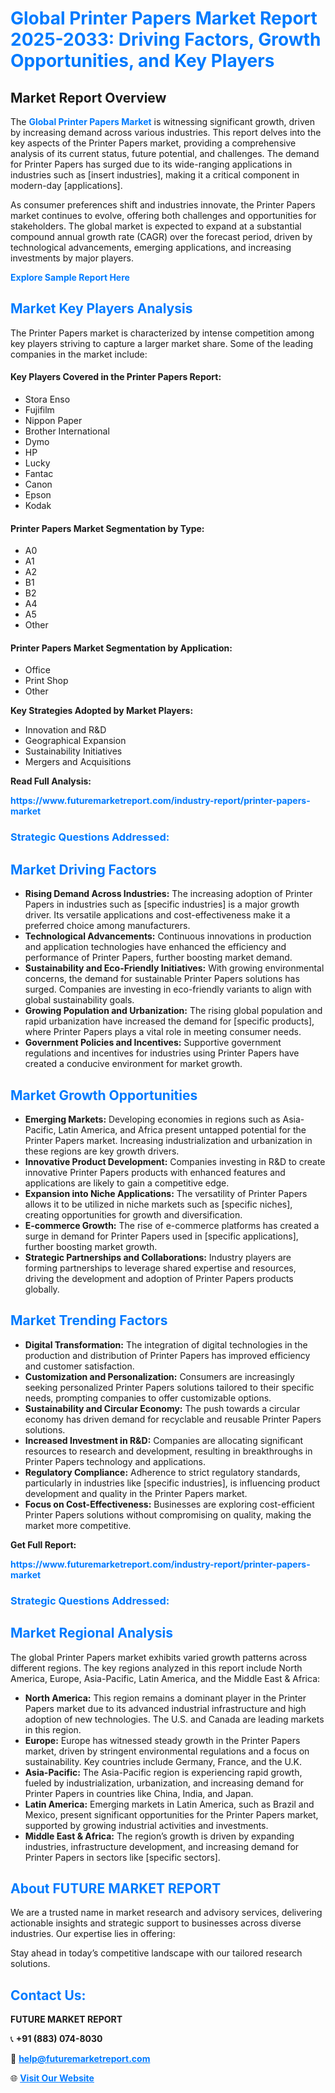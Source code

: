 <h1 style="color: #007BFF;">Global Printer Papers Market Report 2025-2033: Driving Factors, Growth Opportunities, and Key Players</h1>

<section id="overview">
<h2>Market Report Overview</h2>
<p>The <a href="https://www.futuremarketreport.com/industry-report/printer-papers-market" style="color: #007BFF; text-decoration: none;"><strong>Global Printer Papers Market</strong></a> is witnessing significant growth, driven by increasing demand across various industries. This report delves into the key aspects of the Printer Papers market, providing a comprehensive analysis of its current status, future potential, and challenges. The demand for Printer Papers has surged due to its wide-ranging applications in industries such as [insert industries], making it a critical component in modern-day [applications].</p>
<p>As consumer preferences shift and industries innovate, the Printer Papers market continues to evolve, offering both challenges and opportunities for stakeholders. The global market is expected to expand at a substantial compound annual growth rate (CAGR) over the forecast period, driven by technological advancements, emerging applications, and increasing investments by major players.</p>
</section>

<section id="overview">
<p><a href="https://www.futuremarketreport.com/request-sample/reportId=91021" style="color: #007BFF; text-decoration: none;"><strong>Explore Sample Report Here</strong></a></p>
</section>

<section id="key-players">
<h2 style="color: #007BFF;">Market Key Players Analysis</h2>
<p>The Printer Papers market is characterized by intense competition among key players striving to capture a larger market share. Some of the leading companies in the market include:</p>
<h4>Key Players Covered in the Printer Papers Report:</h4>
<ul><li>Stora Enso</li><li>Fujifilm</li><li>Nippon Paper</li><li>Brother International</li><li>Dymo</li><li>HP</li><li>Lucky</li><li>Fantac</li><li>Canon</li><li>Epson</li><li>Kodak</li></ul>
<h4>Printer Papers Market Segmentation by Type:</h4>
<ul><li>A0</li><li>A1</li><li>A2</li><li>B1</li><li>B2</li><li>A4</li><li>A5</li><li>Other</li></ul>

<h4>Printer Papers Market Segmentation by Application:</h4>
<ul><li>Office</li><li>Print Shop</li><li>Other</li></ul>
<p><strong>Key Strategies Adopted by Market Players:</strong></p>
<ul>
<li>Innovation and R&D</li>
<li>Geographical Expansion</li>
<li>Sustainability Initiatives</li>
<li>Mergers and Acquisitions</li>
</ul>
</section>

<section>
<p><strong>Read Full Analysis: </strong></p><a href="https://www.futuremarketreport.com/industry-report/printer-papers-market" style="color: #007BFF; text-decoration: none;"><strong>https://www.futuremarketreport.com/industry-report/printer-papers-market</strong></a>
<h3 style="color: #007BFF;">Strategic Questions Addressed:</h3>
</section>

<section id="driving-factors">
<h2 style="color: #007BFF;">Market Driving Factors</h2>
<ul>
<li><strong>Rising Demand Across Industries:</strong> The increasing adoption of Printer Papers in industries such as [specific industries] is a major growth driver. Its versatile applications and cost-effectiveness make it a preferred choice among manufacturers.</li>
<li><strong>Technological Advancements:</strong> Continuous innovations in production and application technologies have enhanced the efficiency and performance of Printer Papers, further boosting market demand.</li>
<li><strong>Sustainability and Eco-Friendly Initiatives:</strong> With growing environmental concerns, the demand for sustainable Printer Papers solutions has surged. Companies are investing in eco-friendly variants to align with global sustainability goals.</li>
<li><strong>Growing Population and Urbanization:</strong> The rising global population and rapid urbanization have increased the demand for [specific products], where Printer Papers plays a vital role in meeting consumer needs.</li>
<li><strong>Government Policies and Incentives:</strong> Supportive government regulations and incentives for industries using Printer Papers have created a conducive environment for market growth.</li>
</ul>
</section>

<section id="growth-opportunities">
<h2 style="color: #007BFF;">Market Growth Opportunities</h2>
<ul>
<li><strong>Emerging Markets:</strong> Developing economies in regions such as Asia-Pacific, Latin America, and Africa present untapped potential for the Printer Papers market. Increasing industrialization and urbanization in these regions are key growth drivers.</li>
<li><strong>Innovative Product Development:</strong> Companies investing in R&D to create innovative Printer Papers products with enhanced features and applications are likely to gain a competitive edge.</li>
<li><strong>Expansion into Niche Applications:</strong> The versatility of Printer Papers allows it to be utilized in niche markets such as [specific niches], creating opportunities for growth and diversification.</li>
<li><strong>E-commerce Growth:</strong> The rise of e-commerce platforms has created a surge in demand for Printer Papers used in [specific applications], further boosting market growth.</li>
<li><strong>Strategic Partnerships and Collaborations:</strong> Industry players are forming partnerships to leverage shared expertise and resources, driving the development and adoption of Printer Papers products globally.</li>
</ul>
</section>

<section id="trending-factors">
<h2 style="color: #007BFF;">Market Trending Factors</h2>
<ul>
<li><strong>Digital Transformation:</strong> The integration of digital technologies in the production and distribution of Printer Papers has improved efficiency and customer satisfaction.</li>
<li><strong>Customization and Personalization:</strong> Consumers are increasingly seeking personalized Printer Papers solutions tailored to their specific needs, prompting companies to offer customizable options.</li>
<li><strong>Sustainability and Circular Economy:</strong> The push towards a circular economy has driven demand for recyclable and reusable Printer Papers solutions.</li>
<li><strong>Increased Investment in R&D:</strong> Companies are allocating significant resources to research and development, resulting in breakthroughs in Printer Papers technology and applications.</li>
<li><strong>Regulatory Compliance:</strong> Adherence to strict regulatory standards, particularly in industries like [specific industries], is influencing product development and quality in the Printer Papers market.</li>
<li><strong>Focus on Cost-Effectiveness:</strong> Businesses are exploring cost-efficient Printer Papers solutions without compromising on quality, making the market more competitive.</li>
</ul>
</section>

<section>
<p><strong>Get Full Report: </strong></p><a href="https://www.futuremarketreport.com/industry-report/printer-papers-market" style="color: #007BFF; text-decoration: none;"><strong>https://www.futuremarketreport.com/industry-report/printer-papers-market</strong></a>
<h3 style="color: #007BFF;">Strategic Questions Addressed:</h3>
</section>


<section id="regional-analysis">
<h2 style="color: #007BFF;">Market Regional Analysis</h2>
<p>The global Printer Papers market exhibits varied growth patterns across different regions. The key regions analyzed in this report include North America, Europe, Asia-Pacific, Latin America, and the Middle East & Africa:</p>
<ul>
<li><strong>North America:</strong> This region remains a dominant player in the Printer Papers market due to its advanced industrial infrastructure and high adoption of new technologies. The U.S. and Canada are leading markets in this region.</li>
<li><strong>Europe:</strong> Europe has witnessed steady growth in the Printer Papers market, driven by stringent environmental regulations and a focus on sustainability. Key countries include Germany, France, and the U.K.</li>
<li><strong>Asia-Pacific:</strong> The Asia-Pacific region is experiencing rapid growth, fueled by industrialization, urbanization, and increasing demand for Printer Papers in countries like China, India, and Japan.</li>
<li><strong>Latin America:</strong> Emerging markets in Latin America, such as Brazil and Mexico, present significant opportunities for the Printer Papers market, supported by growing industrial activities and investments.</li>
<li><strong>Middle East & Africa:</strong> The region’s growth is driven by expanding industries, infrastructure development, and increasing demand for Printer Papers in sectors like [specific sectors].</li>
</ul>
</section>

<footer>
<h2 style="color: #007BFF;">About FUTURE MARKET REPORT</h2>
<p>We are a trusted name in market research and advisory services, delivering actionable insights and strategic support to businesses across diverse industries. Our expertise lies in offering:</p>

<p>Stay ahead in today’s competitive landscape with our tailored research solutions.</p>

<h2 style="color: #007BFF;">Contact Us:</h2>
<p><strong>FUTURE MARKET REPORT</strong></p>
<p>📞 <strong>+91 (883) 074-8030</strong></p>
<p>📧 <strong><a href="mailto:help@futuremarketreport.com" style="color: #007BFF;">help@futuremarketreport.com</a></strong></p>
<p>🌐 <strong><a href="https://www.futuremarketreport.com/" style="color: #007BFF;">Visit Our Website</a></strong></p>
</footer>